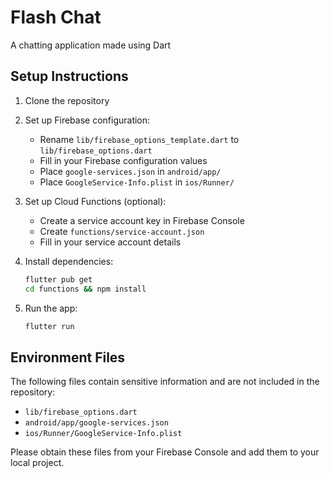 # Flash Chat

A chatting application made using Dart

## Setup Instructions

1. Clone the repository
2. Set up Firebase configuration:
    - Rename `lib/firebase_options_template.dart` to `lib/firebase_options.dart`
    - Fill in your Firebase configuration values
    - Place `google-services.json` in `android/app/`
    - Place `GoogleService-Info.plist` in `ios/Runner/`

3. Set up Cloud Functions (optional):
    - Create a service account key in Firebase Console
    - Create `functions/service-account.json`
    - Fill in your service account details

4. Install dependencies:
   ```bash
   flutter pub get
   cd functions && npm install
   ```

5. Run the app:
   ```bash
   flutter run
   ```

## Environment Files
The following files contain sensitive information and are not included in the repository:
- `lib/firebase_options.dart`
- `android/app/google-services.json`
- `ios/Runner/GoogleService-Info.plist`

Please obtain these files from your Firebase Console and add them to your local project.
